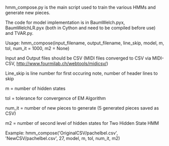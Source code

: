 hmm_compose.py is the main script used to train the various HMMs and generate new pieces.  

The code for model implementation is in BaumWelch.pyx, BaumWelchLR.pyx (both in Cython and need to be compiled before use) and TVAR.py.

Usage: hmm_compose(input_filename, output_filename, line_skip, model, m,  tol, num_it = 1000, m2 = None)

Input and Output files should be CSV (MIDI files converged to CSV via MIDI-CSV, http://www.fourmilab.ch/webtools/midicsv/)

Line_skip is line number for first occuring note, number of header lines to skip 

m = number of hidden states 

tol = tolerance for convergence of EM Algorithm

num_it = number of new pieces to generate (5 generated pieces saved as CSV)

m2 = number of second level of hidden states for Two Hidden State HMM


Example: hmm_compose('OriginalCSV/pachelbel.csv', 'NewCSV/pachelbel.csv', 27, model, m, tol, num_it, m2)
